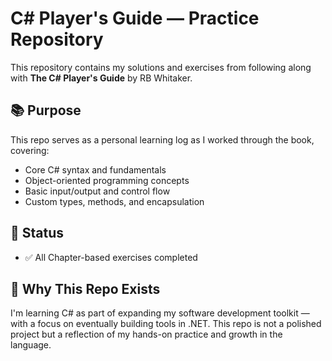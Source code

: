 # C# Player's Guide — Practice Repository

This repository contains my solutions and exercises from following along with **The C# Player's Guide** by RB Whitaker.

## 📚 Purpose

This repo serves as a personal learning log as I worked through the book, covering:
- Core C# syntax and fundamentals
- Object-oriented programming concepts
- Basic input/output and control flow
- Custom types, methods, and encapsulation

## 🚧 Status

- ✅ All Chapter-based exercises completed

## 🧠 Why This Repo Exists

I'm learning C# as part of expanding my software development toolkit — with a focus on eventually building tools in .NET. This repo is not a polished project but a reflection of my hands-on practice and growth in the language.
